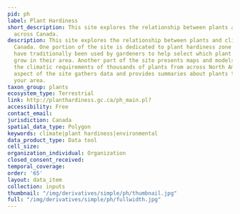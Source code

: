 ```yaml
---
pid: ph
label: Plant Hardiness
short_description: This site explores the relationship between plants and climate
  across Canada.
description: This site explores the relationship between plants and climate across
  Canada. One portion of the site is dedicated to plant hardiness zone maps, which
  have traditionally been used by gardeners to help select which plant species to
  grow in their area. Another part of the site presents maps and models that summarize
  the climatic requirements of thousands of plants from across North America. A final
  aspect of the site gathers data and provides summaries about plants that occur in
  your area.
taxon_group: plants
ecosystem_type: Terrestrial
link: http://planthardiness.gc.ca/ph_main.pl?
accessibility: Free
contact_email: 
jurisdiction: Canada
spatial_data_type: Polygon
keywords: climate|plant hardiness|environmental
data_product_type: Data tool
cell_size: 
organization_individual: Organization
closed_consent_received: 
temporal_coverage: 
order: '65'
layout: data_item
collection: inputs
thumbnail: "/img/derivatives/simple/ph/thumbnail.jpg"
full: "/img/derivatives/simple/ph/fullwidth.jpg"
---
```

